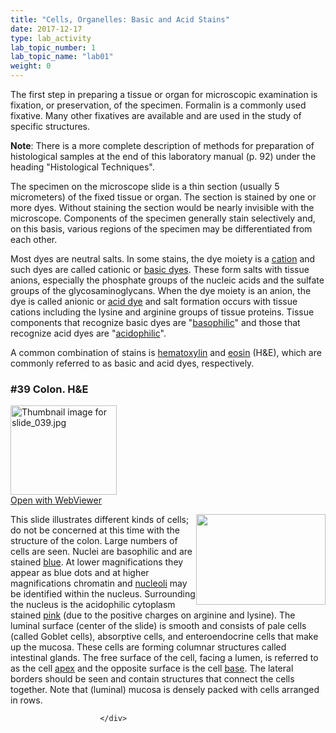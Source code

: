 ```yaml
---
title: "Cells, Organelles: Basic and Acid Stains"
date: 2017-12-17
type: lab_activity
lab_topic_number: 1
lab_topic_name: "lab01"
weight: 0
---
```

<div class="entrybody">
						<p>The first step in preparing a tissue or organ for microscopic examination is fixation, or preservation, of the specimen.  Formalin is a commonly used fixative.  Many other fixatives are available and are used in the study of specific structures.</p>

<p><b>Note</b>:  There is a more complete description of methods for preparation of histological samples at the end of this laboratory manual (p. 92) under the heading "Histological Techniques".   </p>

<p>The specimen on the microscope slide is a thin section (usually 5 micrometers) of the fixed tissue or organ.  The section is stained by one or more dyes.  Without staining the section would be nearly invisible with the microscope.  Components of the specimen generally stain selectively and, on this basis, various regions of the specimen may be differentiated from each other.</p>

<p>Most dyes are neutral salts.  In some stains, the dye moiety is a <u>cation</u> and such dyes are called cationic or <u>basic dyes</u>.  These form salts with tissue anions, especially the phosphate groups of the nucleic acids and the sulfate groups of the glycosaminoglycans.  When the dye moiety is an anion, the dye is called anionic or <u>acid dye</u> and salt formation occurs with tissue cations including the lysine and arginine groups of tissue proteins.  Tissue components that recognize basic dyes are "<u>basophilic</u>" and those that recognize acid dyes are "<u>acidophilic</u>".  </p>

<p>A common combination of stains is <u>hematoxylin</u> and <u>eosin</u> (H&amp;E), which are commonly referred to as basic and acid dyes, respectively.</p>


<h3>#39 Colon. <span class="caps">H&amp;E</span></h3>

<div class="thumbnail"> <a href="http://virtualslides.cumc.columbia.edu/39.svs/view.apml?" target="_blank"><img alt="Thumbnail image for slide_039.jpg" src="http://histologylab.ccnmtl.columbia.edu/assets/images/slide_039-thumb-170x143-1479.jpg" width="170" height="143" class="mt-image-left"></a><br><a href="http://virtualslides.cumc.columbia.edu/39.svs/view.apml?" target="_blank">Open with WebViewer</a> </div>

<p><img src="http://histologylab.ccnmtl.columbia.edu/assets/images/39%20colon%20%281%29.jpg" style="width:207px; height:145px; float:right;">This slide illustrates different kinds of cells; do not be concerned at this time with the structure of the colon. Large numbers of cells are seen. Nuclei are basophilic and are stained <u>blue</u>. At lower magnifications they appear as blue dots and at higher magnifications chromatin and <u>nucleoli</u> may be identified within the nucleus. Surrounding the nucleus is the acidophilic cytoplasm stained <u>pink</u> (due to the positive charges on arginine and lysine). The luminal surface (center of the slide) is smooth and consists of pale cells (called Goblet cells), absorptive cells, and enteroendocrine cells that make up the mucosa. These cells are forming columnar structures called intestinal glands. The free surface of the cell, facing a lumen, is referred to as the cell <u>apex</u> and the opposite surface is the cell <u>base</u>. The lateral borders should be seen and contain structures that connect the cells together. Note that (luminal) mucosa is densely packed with cells arranged in rows. </p>
						
						
						</div>
